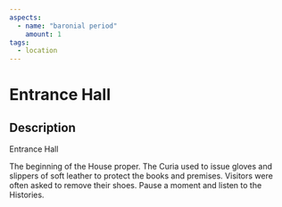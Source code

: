 ```yaml
---
aspects: 
  - name: "baronial period"
    amount: 1
tags:
  - location
---
```


# Entrance Hall

## Description
Entrance Hall

The beginning of the House proper. The Curia used to issue gloves and slippers of soft leather to protect the books and premises. Visitors were often asked to remove their shoes. Pause a moment and listen to the Histories.